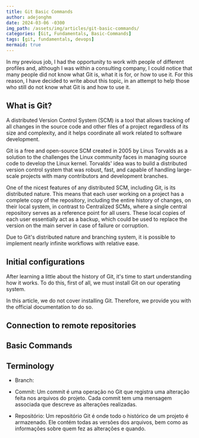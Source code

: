 ```yaml
---
title: Git Basic Commands
author: adejonghm
date: 2024-03-06 -0300
img_path: /assets/img/articles/git-basic-commands/
categories: [Git, Fundamentals, Basic-Commands]
tags: [git, fundamentals, devops]
mermaid: true
---
```


In my previous job, I had the opportunity to work with people of different profiles and, although I was within a consulting company, I could notice that many people did not know what Git is, what it is for, or how to use it. For this reason, I have decided to write about this topic, in an attempt to help those who still do not know what Git is and how to use it.

## What is Git?

A distributed Version Control System (SCM) is a tool that allows tracking of all changes in the source code and other files of a project regardless of its size and complexity, and it helps coordinate all work related to software development.

Git is a free and open-source SCM created in 2005 by Linus Torvalds as a solution to the challenges the Linux community faces in managing source code to develop the Linux kernel. Torvalds' idea was to build a distributed version control system that was robust, fast, and capable of handling large-scale projects with many contributors and development branches.

One of the nicest features of any distributed SCM, including Git, is its distributed nature. This means that each user working on a project has a complete copy of the repository, including the entire history of changes, on their local system, in contrast to Centralized SCMs, where a single central repository serves as a reference point for all users. These local copies of each user essentially act as a backup, which could be used to replace the version on the main server in case of failure or corruption.

Due to Git's distributed nature and branching system, it is possible to implement nearly infinite workflows with relative ease.

## Initial configurations

After learning a little about the history of Git, it's time to start understanding how it works. To do this, first of all, we must install Git on our operating system.

In this article, we do not cover installing Git. Therefore, we provide you with the official documentation to do so.

## Connection to remote repositories

## Basic Commands

## Terminology

- Branch:

- Commit: Um commit é uma operação no Git que registra uma alteração feita nos arquivos do projeto. Cada commit tem uma mensagem associada que descreve as alterações realizadas.

- Repositório: Um repositório Git é onde todo o histórico de um projeto é armazenado. Ele contém todas as versões dos arquivos, bem como as informações sobre quem fez as alterações e quando.
